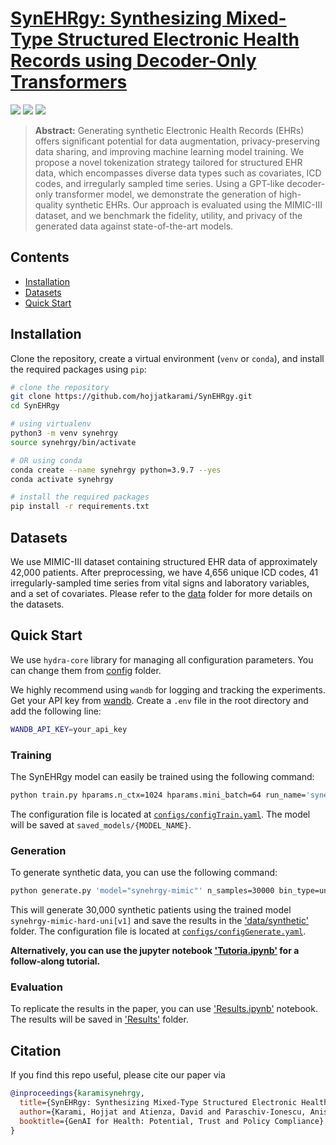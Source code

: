 # [**SynEHRgy**: Synthesizing Mixed-Type Structured Electronic Health Records using Decoder-Only Transformers](https://arxiv.org/abs/2411.13428)

[![](https://img.shields.io/badge/license-MIT-blue.svg)](https://github.com/Y-debug-sys/Diffusion-TS/blob/main/LICENSE)
<img src="https://img.shields.io/badge/python-3.9.7-blue">
<img src="https://img.shields.io/badge/pytorch-2.2.2-orange">

> **Abstract:** Generating synthetic Electronic Health Records (EHRs) offers significant potential for data augmentation, privacy-preserving data sharing, and improving machine learning model training. We propose a novel tokenization strategy tailored for structured EHR data, which encompasses diverse data types such as covariates, ICD codes, and irregularly sampled time series. Using a GPT-like decoder-only transformer model, we demonstrate the generation of high-quality synthetic EHRs. Our approach is evaluated using the MIMIC-III dataset, and we benchmark the fidelity, utility, and privacy of the generated data against state-of-the-art models.

## Contents

- [Installation](#installation)
- [Datasets](#datasets)
- [Quick Start](#quick-start)
<!-- - [Citation](#citation) -->

## Installation

Clone the repository, create a virtual environment (`venv` or `conda`), and install the required packages using `pip`:

```bash
# clone the repository
git clone https://github.com/hojjatkarami/SynEHRgy.git
cd SynEHRgy

# using virtualenv
python3 -m venv synehrgy
source synehrgy/bin/activate

# OR using conda
conda create --name synehrgy python=3.9.7 --yes
conda activate synehrgy

# install the required packages
pip install -r requirements.txt
```

## Datasets

We use MIMIC-III dataset containing structured EHR data of approximately 42,000 patients. After preprocessing, we have 4,656 unique ICD codes, 41 irregularly-sampled time series from vital signs and laboratory variables, and a set of covariates. Please refer to the [data](data) folder for more details on the datasets.

## Quick Start

We use `hydra-core` library for managing all configuration parameters. You can change them from [config](configs) folder.

We highly recommend using `wandb` for logging and tracking the experiments. Get your API key from [wandb](https://wandb.ai/authorize). Create a `.env` file in the root directory and add the following line:

```bash
WANDB_API_KEY=your_api_key
```

### Training

The SynEHRgy model can easily be trained using the following command:

```bash
python train.py hparams.n_ctx=1024 hparams.mini_batch=64 run_name='synehrgy-mimic' data=mimic3 preprocess.bin_type=uniform model=gpt soft_labels=False
```

The configuration file is located at [`configs/configTrain.yaml`](configs/configTrain.yaml). The model will be saved at `saved_models/{MODEL_NAME}`.

### Generation

To generate synthetic data, you can use the following command:

```bash
python generate.py 'model="synehrgy-mimic"' n_samples=30000 bin_type=uniform fix_covars=False batch_size=1024
```

This will generate 30,000 synthetic patients using the trained model `synehrgy-mimic-hard-uni[v1]` and save the results in the ['data/synthetic'](data/synthetic/) folder. The configuration file is located at [`configs/configGenerate.yaml`](configs/configGenerate.yaml).

**Alternatively, you can use the jupyter notebook ['Tutoria.ipynb'](Tutoria.ipynb) for a follow-along tutorial.**

### Evaluation

To replicate the results in the paper, you can use ['Results.ipynb'](Results.ipynb) notebook. The results will be saved in ['Results'](Results/) folder.

## Citation

If you find this repo useful, please cite our paper via

```bibtex
@inproceedings{karamisynehrgy,
  title={SynEHRgy: Synthesizing Mixed-Type Structured Electronic Health Records using Decoder-Only Transformers},
  author={Karami, Hojjat and Atienza, David and Paraschiv-Ionescu, Anisoara},
  booktitle={GenAI for Health: Potential, Trust and Policy Compliance}
}
```
